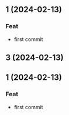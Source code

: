 ## 1 (2024-02-13)

### Feat

- first commit

## 3 (2024-02-13)

## 1 (2024-02-13)

### Feat

- first commit
